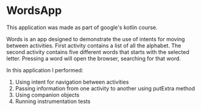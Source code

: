 # WordsApp

This application was made as part of google's kotlin course.

Words is an app designed to demonstrate the use of intents for moving between activities.
First activity contains a list of all the alphabet.
The second activity contains five different words that starts with the selected letter.
Pressing a word will open the browser, searching for that word.

In this application I performed:
1. Using intent for navigation between activities
2. Passing information from one activity to another using putExtra method
3. Using companion objects
4. Running instrumentation tests
